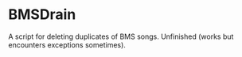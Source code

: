 # BMSDrain

A script for deleting duplicates of BMS songs. Unfinished (works but encounters exceptions sometimes).
